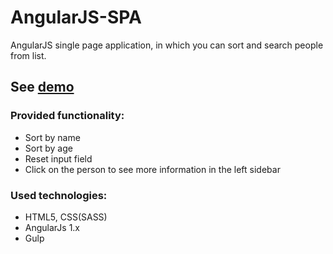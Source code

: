 # AngularJS-SPA

AngularJS single page application, in which you can sort and search people from list.

## See [demo](https://vlad-gritsenko.github.io/AngularJS-SPA/app/)

### Provided functionality:
 - Sort by name
 - Sort by age
 - Reset input field
 - Click on the person to see more information in the left sidebar
 
### Used technologies:
  - HTML5, CSS(SASS)
  - AngularJs 1.x
  - Gulp

